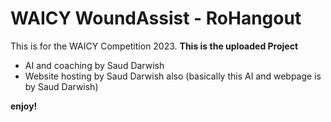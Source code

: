 # WAICY WoundAssist - RoHangout
This is for the WAICY Competition 2023.
**This is the uploaded Project**

- AI and coaching by Saud Darwish
- Website hosting by Saud Darwish also
(basically this AI and webpage is by Saud Darwish)

**enjoy!**

